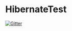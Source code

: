 # HibernateTest

[![Gitter](https://badges.gitter.im/MFomichev/HibernateTest.svg)](https://gitter.im/MFomichev/HibernateTest?utm_source=badge&utm_medium=badge&utm_campaign=pr-badge&utm_content=badge)